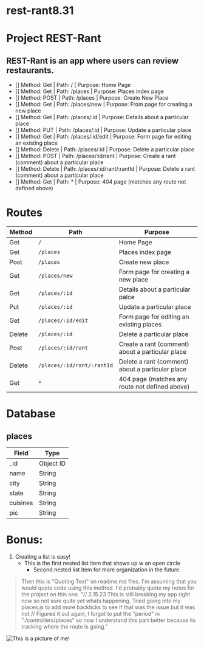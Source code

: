 # rest-rant8.31

# Project REST-Rant

## REST-Rant is an app where users can review restaurants.

- [] Method: Get | Path: / | Purpose: Home Page
- [] Method: Get | Path: /places | Purpose: Places index page
- [] Method: POST | Path: /places | Purpose: Create New Place
- [] Method: Get | Path: /places/new | Purpose: From page for creating a new place
- [] Method: Get | Path: /places/:id | Purpose: Details about a particular place
- [] Method: PUT | Path: /places/:id | Purpose: Update a particular place
- [] Method: Get | Path: /places/:id/edit | Purpose: Form page for editing an existing place
- [] Method: Delete | Path: /places/:id | Purpose: Delete a particular place
- [] Method: POST | Path: /places/:id/rant | Purpose: Create a rant (comment) about a particular place
- [] Method: Delete | Path: /places/:id/rant/:rantId | Purpose: Delete a rant (comment) about a particular place
- [] Method: Get | Path: * | Purpose: 404 page (matches any route not defined above)

# Routes
| Method | Path | Purpose |
| ------ | ------------------------ | ------------------------------------------------- |
| Get | `/` | Home Page |
| Get |  `/places` | Places index page |
| Post | `/places` | Create new place |
| Get | `/places/new` | Form page for creating a new place |
| Get | `/places/:id` | Details about a particular palce |
| Put | `/places/:id` | Update a particular place |
| Get | `/places/:id/edit` | Form page for editing an existing places |
| Delete | `/places/:id`  | Delete a particular place |
| Post | `/places/:id/rant`  | Create a rant (comment) about a particular place |
| Delete | `/places/:id/rant/:rantId` | Delete a rant (comment) about a particular place |
| Get | `*` | 404 page (matches any route not defined above) |

# Database
## places
| Field     |  Type      |
|-----------|------------|
| _id       | Object ID  |
| name      | String     |
| city      | String     |
| state     | String     |
| cuisines  | String     |
| pic       | String     |



# **Bonus:**

1. Creating a list is easy!
    - This is the first nested list item that shows up w an open circle
        - Second nested list item for more organization in the future.

> Then this is "Quoting Text" on readme.md files. I'm assuming that you would quote code using this method. I'd probably quote my notes for the project on this one. "// 2.15.23 This is still breaking my app right now so not sure quite yet whats happening. Tried going into my places.js to add more backticks to see if that was the issue but it was not
// Figured it out again, I forgot to put the "period" in "./controllers/places" so now I understand this part better because its tracking where the route is going."

![This is a picture of me!](https://live.staticflickr.com/65535/52422519928_ee53b3a014_n.jpg)
